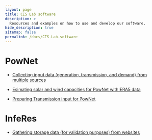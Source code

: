 ```yaml
---
layout: page
title: CIS Lab software
description: >
  Resources and examples on how to use and develop our software.
hide_description: true
sitemap: false
permalink: /docs/CIS-Lab-software
---
```


# PowNet

- [Collecting input data (generation, transmission, and demand) from multiple sources](PowNet-input-collection.md)

- [Esimating solar and wind capacities for PowNet with ERA5 data](2025-01-27-pownet-solar-wind-inputs.md)

- [Preparing Transmission input for PowNet](025-01-30-pownet_prepare_transmission.md)


# InfeRes

- [Gathering storage data (for validation purposes) from websites](https://critical-infrastructure-systems-lab.github.io/manual/programming/2024-06-16-scraping-a-website/)
